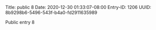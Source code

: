 Title: public 8
Date: 2020-12-30 01:33:07-08:00
Entry-ID: 1206
UUID: 8b9298b6-5496-543f-b4a0-fd2911635989

Public entry 8